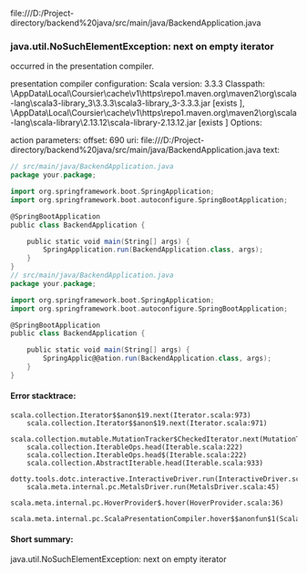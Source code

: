 file:///D:/Project-directory/backend%20java/src/main/java/BackendApplication.java
### java.util.NoSuchElementException: next on empty iterator

occurred in the presentation compiler.

presentation compiler configuration:
Scala version: 3.3.3
Classpath:
<HOME>\AppData\Local\Coursier\cache\v1\https\repo1.maven.org\maven2\org\scala-lang\scala3-library_3\3.3.3\scala3-library_3-3.3.3.jar [exists ], <HOME>\AppData\Local\Coursier\cache\v1\https\repo1.maven.org\maven2\org\scala-lang\scala-library\2.13.12\scala-library-2.13.12.jar [exists ]
Options:



action parameters:
offset: 690
uri: file:///D:/Project-directory/backend%20java/src/main/java/BackendApplication.java
text:
```scala
// src/main/java/BackendApplication.java
package your.package;

import org.springframework.boot.SpringApplication;
import org.springframework.boot.autoconfigure.SpringBootApplication;

@SpringBootApplication
public class BackendApplication {

    public static void main(String[] args) {
        SpringApplication.run(BackendApplication.class, args);
    }
}
// src/main/java/BackendApplication.java
package your.package;

import org.springframework.boot.SpringApplication;
import org.springframework.boot.autoconfigure.SpringBootApplication;

@SpringBootApplication
public class BackendApplication {

    public static void main(String[] args) {
        SpringApplic@@ation.run(BackendApplication.class, args);
    }
}

```



#### Error stacktrace:

```
scala.collection.Iterator$$anon$19.next(Iterator.scala:973)
	scala.collection.Iterator$$anon$19.next(Iterator.scala:971)
	scala.collection.mutable.MutationTracker$CheckedIterator.next(MutationTracker.scala:76)
	scala.collection.IterableOps.head(Iterable.scala:222)
	scala.collection.IterableOps.head$(Iterable.scala:222)
	scala.collection.AbstractIterable.head(Iterable.scala:933)
	dotty.tools.dotc.interactive.InteractiveDriver.run(InteractiveDriver.scala:168)
	scala.meta.internal.pc.MetalsDriver.run(MetalsDriver.scala:45)
	scala.meta.internal.pc.HoverProvider$.hover(HoverProvider.scala:36)
	scala.meta.internal.pc.ScalaPresentationCompiler.hover$$anonfun$1(ScalaPresentationCompiler.scala:366)
```
#### Short summary: 

java.util.NoSuchElementException: next on empty iterator